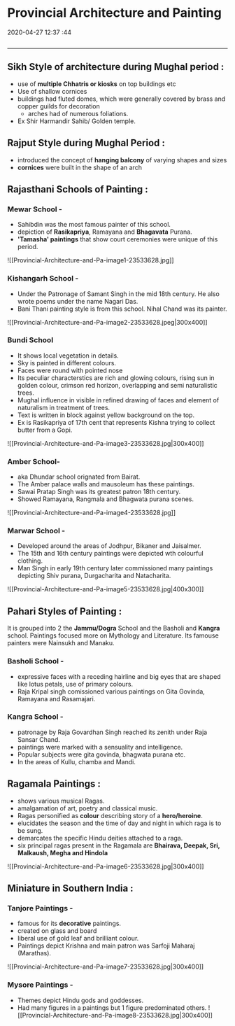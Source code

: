 # Provincial Architecture and Painting
2020-04-27 12:37 :44

```toc
```
---


##  Sikh Style of architecture during Mughal period :
-   use of **multiple Chhatris or kiosks** on top buildings etc
-   Use of shallow cornices
-   buildings had fluted domes, which were generally covered by brass and copper guilds for decoration
    -   arches had of numerous foliations.
-   Ex Shir Harmandir Sahib/ Golden temple.
 

##  Rajput Style during Mughal Period :

-   introduced the concept of **hanging balcony** of varying shapes and sizes
-   **cornices** were built in the shape of an arch
 

##  Rajasthani Schools of Painting :

###  Mewar School -
-   Sahibdin was the most famous painter of this school.
-   depiction of **Rasikapriya**, Ramayana and **Bhagavata** Purana.
-   **'Tamasha' paintings** that show court ceremonies were unique of this period.
 
 ![[Provincial-Architecture-and-Pa-image1-23533628.jpg]]
 

 

###  Kishangarh School -
-   Under the Patronage of Samant Singh in the mid 18th century. He also wrote poems under the name Nagari Das.
-   Bani Thani painting style is from this school. Nihal Chand was its painter.
 
 ![[Provincial-Architecture-and-Pa-image2-23533628.jpeg|300x400]]

 

###  Bundi School 
-   It shows local vegetation in details.
-   Sky is painted in different colours.
-   Faces were round with pointed nose
- Its peculiar characterstics are rich and glowing colours, rising sun in golden colour, crimson red horizon, overlapping and semi naturalistic trees.
- Mughal influence in visible in refined drawing of faces and element of naturalism in treatment of trees.
- Text is written in block against yellow background on the top.
- Ex is Rasikapriya of 17th cent that represents Kishna trying to collect butter from a Gopi. 
 
 ![[Provincial-Architecture-and-Pa-image3-23533628.jpg|300x400]]
 

 

###  Amber School-
-   aka Dhundar school orignated from Bairat.
-   The Amber palace walls and mausoleum has these paintings.
-   Sawai Pratap Singh was its greatest patron 18th century.
-   Showed Ramayana, Rangmala and Bhagwata purana scenes.

![[Provincial-Architecture-and-Pa-image4-23533628.jpg]]
 

 

###  Marwar School -
-   Developed around the areas of Jodhpur, Bikaner and Jaisalmer.
-   The 15th and 16th century paintings were depicted wth colourful clothing.
-   Man Singh in early 19th century later commissioned many paintings depicting Shiv purana, Durgacharita and Natacharita.
 
 ![[Provincial-Architecture-and-Pa-image5-23533628.jpg|400x300]]
 

##  Pahari Styles of Painting :

 It is grouped into 2 the **Jammu/Dogra** School and the Basholi and **Kangra** school.
 Paintings focused more on Mythology and Literature. Its famouse painters were Nainsukh and Manaku.
 

###  Basholi School -
-   expressive  faces with a receding hairline and big eyes that are shaped like lotus petals, use of primary colours.
-   Raja Kripal singh comissioned various paintings on Gita Govinda, Ramayana and Rasamajari.
 

###  Kangra School -
-   patronage by Raja Govardhan Singh reached its zenith under Raja Sansar Chand.
-   paintings were marked with a sensuality and intelligence.
-   Popular subjects were gita govinda, bhagwata purana etc.
-   In the areas of Kullu, chamba and Mandi.
 

##  Ragamala Paintings :
-   shows various musical Ragas.
-   amalgamation of art, poetry and classical music.
-   Ragas personified as **colour** describing story of a **hero/heroine**.
-   elucidates the season and the time of day and night in which raga is to be sung.
-   demarcates the specific Hindu deities attached to a raga.
-   six principal ragas present in the Ragamala are **Bhairava, Deepak, Sri, Malkaush, Megha and Hindola**
 
 ![[Provincial-Architecture-and-Pa-image6-23533628.jpg|300x400]]
 

##  Miniature in Southern India :

###  Tanjore Paintings -
-   famous for its **decorative** paintings.
-   created on glass and board
-   liberal use of gold leaf and brilliant colour.
-   Paintings depict Krishna and main patron was Sarfoji Maharaj (Marathas).
 
 ![[Provincial-Architecture-and-Pa-image7-23533628.jpg|300x400]]
 



###  Mysore Paintings -
-   Themes depict Hindu gods and goddesses.
-   Had many figures in a paintings but 1 figure predominated others.
 ![[Provincial-Architecture-and-Pa-image8-23533628.jpg|300x400]]
 













